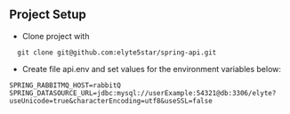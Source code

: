 ## Project Setup

 - Clone project with

  ```
    git clone git@github.com:elyte5star/spring-api.git

  ```

  - Create file api.env and set values for the environment variables below:

  ```
SPRING_RABBITMQ_HOST=rabbitQ
SPRING_DATASOURCE_URL=jdbc:mysql://userExample:54321@db:3306/elyte?useUnicode=true&characterEncoding=utf8&useSSL=false
  ```